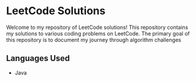 # LeetCode Solutions

Welcome to my repository of LeetCode solutions! This repository contains my solutions to various coding problems on LeetCode. The primary goal of this repository is to document my journey through algorithm challenges

## Languages Used

- Java
